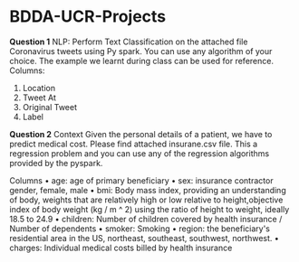 # BDDA-UCR-Projects
**Question 1**
NLP: Perform Text Classification on the attached file Coronavirus tweets using Py spark. You can use any algorithm of your choice. The example we learnt during class can be used for reference. 
Columns:
1) Location
2) Tweet At
3) Original Tweet
4) Label



**Question 2**
Context
Given the personal details of a patient, we have to predict medical cost. Please find attached insurane.csv file. This a regression problem and you can use any of the regression algorithms provided by the pyspark.

Columns
•	age: age of primary beneficiary
•	sex: insurance contractor gender, female, male
•	bmi: Body mass index, providing an understanding of body, weights that are relatively high or low relative to height,objective index of body weight (kg / m ^ 2) using the ratio of height to weight, ideally 18.5 to 24.9
•	children: Number of children covered by health insurance / Number of dependents
•	smoker: Smoking
•	region: the beneficiary's residential area in the US, northeast, southeast, southwest, northwest.
•	charges: Individual medical costs billed by health insurance
